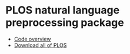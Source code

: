 # PLOS natural language preprocessing package

- [Code overview](code.md)
- [Download all of PLOS](https://www.plos.org/text-and-data-mining)
